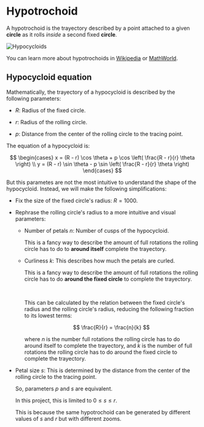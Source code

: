 # Hypotrochoid

A hypotrochoid is the trayectory described by a point attached to a given **circle** as it rolls *inside* a second fixed **circle**.

![Hypocycloids](https://mathworld.wolfram.com/images/gifs/hypocr.gif)

You can learn more about hypotrochoids in [Wikipedia](https://en.wikipedia.org/wiki/Hypocycloid) or [MathWorld](https://mathworld.wolfram.com/Hypocycloid.html).

## Hypocycloid equation

Mathematically, the trayectory of a hypocycloid is described by the following parameters:

- $R$: Radius of the fixed circle.

- $r$: Radius of the rolling circle.

- $p$: Distance from the center of the rolling circle to the tracing point.

The equation of a hypocycloid is:

$$
\begin{cases}
x = (R - r) \cos \theta + p \cos \left( \frac{R - r}{r} \theta \right) \\
y = (R - r) \sin \theta - p \sin \left( \frac{R - r}{r} \theta \right)
\end{cases}
$$

But this parametes are not the most intuitive to understand the shape of the hypocycloid. Instead, we will make the following simplifications:

- Fix the size of the fixed circle's radius: $R = 1000$.

- Rephrase the rolling circle's radius to a more intuitive and visual parameters:

  - Number of petals $n$: Number of cusps of the hypocycloid.

    This is a fancy way to describe the amount of full rotations the rolling circle has to do to **around itself** complete the trayectory.

  - Curliness $k$: This describes how much the petals are curled.
  
    This is a fancy way to describe the amount of full rotations the rolling circle has to do **around the fixed circle** to complete the trayectory.

    <br />
    
    This can be calculated by the relation between the fixed circle's radius and the rolling circle's radius, reducing the following fraction to its lowest terms:

    $$
    \frac{R}{r} = \frac{n}{k}
    $$

    where $n$ is the number full rotations the rolling circle has to do around itself to complete the trayectory, and $k$ is the number of full rotations the rolling circle has to do around the fixed circle to complete the trayectory.

- Petal size $s$: This is determined by the distance from the center of the rolling circle to the tracing point.

  So, parameters $p$ and $s$ are equivalent.

  In this project, this is limited to $0 \leq s \leq r$.

  This is because the same hypotrochoid can be generated by different values of $s$ and $r$ but with different zooms.
